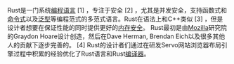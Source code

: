 Rust是一门系统[编程语言](https://baike.baidu.com/item/编程语言/9845131?fromModule=lemma_inlink) [1] ，专注于安全 [2] ，尤其是并发安全，支持函数式和[命令式](https://baike.baidu.com/item/命令式/55229960?fromModule=lemma_inlink)以及[泛型](https://baike.baidu.com/item/泛型/4475207?fromModule=lemma_inlink)等编程范式的多范式语言。Rust在语法上和C++类似 [3] ，但是设计者想要在保证性能的同时提供更好的[内存安全](https://baike.baidu.com/item/内存安全/51027589?fromModule=lemma_inlink)。 Rust最初是由[Mozilla](https://baike.baidu.com/item/Mozilla/7148071?fromModule=lemma_inlink)研究院的Graydon Hoare设计创造，然后在Dave Herman, Brendan Eich以及很多其他人的贡献下逐步完善的。 [4] Rust的设计者们通过在研发Servo网站浏览器布局引擎过程中积累的经验优化了Rust语言和Rust[编译器](https://baike.baidu.com/item/编译器/8853067?fromModule=lemma_inlink)。